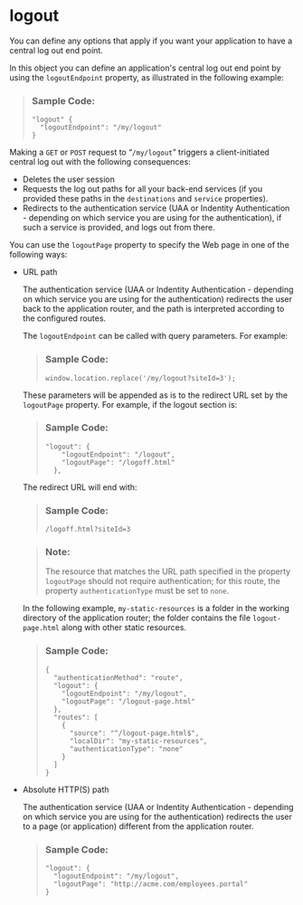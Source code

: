 <!-- loio2296b4da7758446a847bd2f65caf8660 -->

# logout

You can define any options that apply if you want your application to have a central log out end point.



In this object you can define an application's central log out end point by using the `logoutEndpoint` property, as illustrated in the following example:

> ### Sample Code:  
> ```
> "logout" {
>   "logoutEndpoint": "/my/logout"
> }
> ```

Making a `GET` or `POST` request to “`/my/logout`” triggers a client-initiated central log out with the following consequences:

-   Deletes the user session
-   Requests the log out paths for all your back-end services \(if you provided these paths in the `destinations` and `service` properties\).
-   Redirects to the authentication service \(UAA or Indentity Authentication - depending on which service you are using for the authentication\), if such a service is provided, and logs out from there.

You can use the `logoutPage` property to specify the Web page in one of the following ways:

-   URL path

    The authentication service \(UAA or Indentity Authentication - depending on which service you are using for the authentication\) redirects the user back to the application router, and the path is interpreted according to the configured routes.

    The `logoutEndpoint` can be called with query parameters. For example:

    > ### Sample Code:  
    > ```
    > window.location.replace('/my/logout?siteId=3');
    > ```

    These parameters will be appended as is to the redirect URL set by the `logoutPage` property. For example, if the logout section is:

    > ### Sample Code:  
    > ```
    > "logout": {
    >     "logoutEndpoint": "/logout",
    >     "logoutPage": "/logoff.html"
    >   },
    > ```

    The redirect URL will end with:

    > ### Sample Code:  
    > ```
    > /logoff.html?siteId=3
    > ```

    > ### Note:  
    > The resource that matches the URL path specified in the property `logoutPage` should not require authentication; for this route, the property `authenticationType` must be set to `none`.

    In the following example, `my-static-resources` is a folder in the working directory of the application router; the folder contains the file `logout-page.html` along with other static resources.

    > ### Sample Code:  
    > ```
    > { 
    >   "authenticationMethod": "route", 
    >   "logout": { 
    >     "logoutEndpoint": "/my/logout", 
    >     "logoutPage": "/logout-page.html"
    >   }, 
    >   "routes": [ 
    >     {
    >       "source": "^/logout-page.html$", 
    >       "localDir": "my-static-resources", 
    >       "authenticationType": "none"
    >     }
    >   ]
    > } 
    > ```

-   Absolute HTTP\(S\) path

    The authentication service \(UAA or Indentity Authentication - depending on which service you are using for the authentication\) redirects the user to a page \(or application\) different from the application router.

    > ### Sample Code:  
    > ```
    > "logout": {
    >   "logoutEndpoint": "/my/logout",
    >   "logoutPage": "http://acme.com/employees.portal" 
    > } 
    > ```


